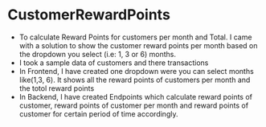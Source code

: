 # CustomerRewardPoints
* To calculate Reward Points for customers per month and Total. I came with a solution to show the customer reward points per month based on the dropdown you select (i.e: 1, 3 or 6) months. 
* I took a sample data of customers and there transactions
* In Frontend, I have created one dropdown were you can select months like(1,3, 6). It shows all the reward points of customers per month and the totol reward points
* In Backend, I have created Endpoints which calculate reward points of customer, reward points of customer per month and reward points of customer for certain period of
time accordingly.
